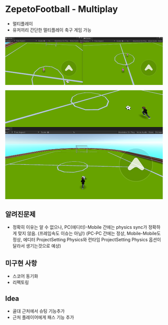# ZepetoFootball - Multiplay

 - 멀티플레이
 - 유저끼리 간단한 멀티플레이 축구 게임 가능
   
    
![gif](Animation2.gif)  

![gif](Animation.gif)



## 알려진문제
 - 정확히 이유는 알 수 없으나, PC(에디터)-Mobile 간에는 physics sync가 정확하게 맞지 않음.  (프레임속도 이슈는 아님!) (PC-PC 간에는 정상, Mobile-Mobile도 정상, 에디터 ProjectSetting Physics와 런타임 ProjectSetting Physics 옵션이 달라서 생기는것으로 예상)


## 미구현 사항
 - 스코어 동기화
 - 리펙토링
 
## Idea
 - 골대 근처에서 슈팅 기능추가 
 - 근처 플레이어에게 패스 기능 추가 
